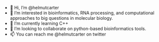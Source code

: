 - 👋 Hi, I’m @helmutcarter
- 🤔 I’m interested in bioinformatics, RNA processing, and computational approaches to big questions in molecular biology.
- 🌱 I’m currently learning C++
- 🤝 I’m looking to collaborate on python-based bioinformatics tools.
- 📫 You can reach me @helmutcarter on twitter

<!---
helmutcarter/helmutcarter is a ✨ special ✨ repository because its `README.md` (this file) appears on your GitHub profile.
You can click the Preview link to take a look at your changes.
--->
